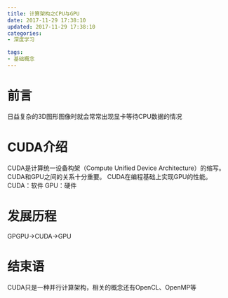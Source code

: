 ```yaml
---
title: 计算架构之CPU与GPU
date: 2017-11-29 17:38:10
updated: 2017-11-29 17:38:10
categories:
- 深度学习

tags:
- 基础概念
---
```

# 前言
日益复杂的3D图形图像时就会常常出现显卡等待CPU数据的情况

<!-- more -->

# CUDA介绍
CUDA是计算统一设备构架（Compute Unified Device Architecture）的缩写。
CUDA和GPU之间的关系十分重要。
CUDA在编程基础上实现GPU的性能。
CUDA：软件
GPU：硬件
# 发展历程
GPGPU->CUDA->GPU

# 结束语
CUDA只是一种并行计算架构，相关的概念还有OpenCL、OpenMP等

